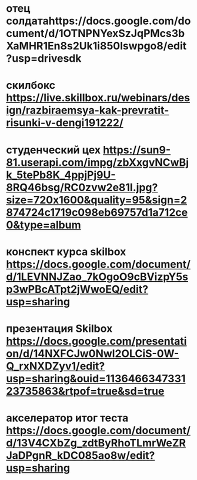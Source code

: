 # отец солдатаhttps://docs.google.com/document/d/1OTNPNYexSzJqPMcs3bXaMHR1En8s2Uk1i850lswpgo8/edit?usp=drivesdk
# скилбокс https://live.skillbox.ru/webinars/design/razbiraemsya-kak-prevratit-risunki-v-dengi191222/
# студенческий цех https://sun9-81.userapi.com/impg/zbXxgvNCwBjk_5tePb8K_4ppjPj9U-8RQ46bsg/RC0zvw2e81I.jpg?size=720x1600&quality=95&sign=2874724c1719c098eb69757d1a712ce0&type=album
# конспект курса skilbox https://docs.google.com/document/d/1LEVNNJZao_7kOgoO9cBVizpY5sp3wPBcATpt2jWwoEQ/edit?usp=sharing 
# презентация Skilbox https://docs.google.com/presentation/d/14NXFCJw0Nwl2OLCiS-0W-Q_rxNXDZyv1/edit?usp=sharing&ouid=113646634733123735863&rtpof=true&sd=true
# акселератор итог теста https://docs.google.com/document/d/13V4CXbZg_zdtByRhoTLmrWeZRJaDPgnR_kDC085ao8w/edit?usp=sharing
